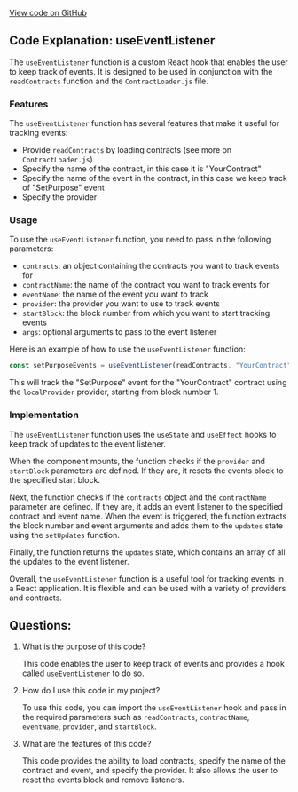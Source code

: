 [View code on GitHub](zoo-labs/zoo/blob/master/lab/src/hooks/EventListener.js)

## Code Explanation: useEventListener

The `useEventListener` function is a custom React hook that enables the user to keep track of events. It is designed to be used in conjunction with the `readContracts` function and the `ContractLoader.js` file. 

### Features

The `useEventListener` function has several features that make it useful for tracking events:

- Provide `readContracts` by loading contracts (see more on `ContractLoader.js`)
- Specify the name of the contract, in this case it is "YourContract"
- Specify the name of the event in the contract, in this case we keep track of "SetPurpose" event
- Specify the provider

### Usage

To use the `useEventListener` function, you need to pass in the following parameters:

- `contracts`: an object containing the contracts you want to track events for
- `contractName`: the name of the contract you want to track events for
- `eventName`: the name of the event you want to track
- `provider`: the provider you want to use to track events
- `startBlock`: the block number from which you want to start tracking events
- `args`: optional arguments to pass to the event listener

Here is an example of how to use the `useEventListener` function:

```javascript
const setPurposeEvents = useEventListener(readContracts, "YourContract", "SetPurpose", localProvider, 1);
```

This will track the "SetPurpose" event for the "YourContract" contract using the `localProvider` provider, starting from block number 1.

### Implementation

The `useEventListener` function uses the `useState` and `useEffect` hooks to keep track of updates to the event listener. 

When the component mounts, the function checks if the `provider` and `startBlock` parameters are defined. If they are, it resets the events block to the specified start block. 

Next, the function checks if the `contracts` object and the `contractName` parameter are defined. If they are, it adds an event listener to the specified contract and event name. When the event is triggered, the function extracts the block number and event arguments and adds them to the `updates` state using the `setUpdates` function.

Finally, the function returns the `updates` state, which contains an array of all the updates to the event listener.

Overall, the `useEventListener` function is a useful tool for tracking events in a React application. It is flexible and can be used with a variety of providers and contracts.
## Questions: 
 1. What is the purpose of this code?
    
    This code enables the user to keep track of events and provides a hook called `useEventListener` to do so.

2. How do I use this code in my project?
    
    To use this code, you can import the `useEventListener` hook and pass in the required parameters such as `readContracts`, `contractName`, `eventName`, `provider`, and `startBlock`.

3. What are the features of this code?
    
    This code provides the ability to load contracts, specify the name of the contract and event, and specify the provider. It also allows the user to reset the events block and remove listeners.